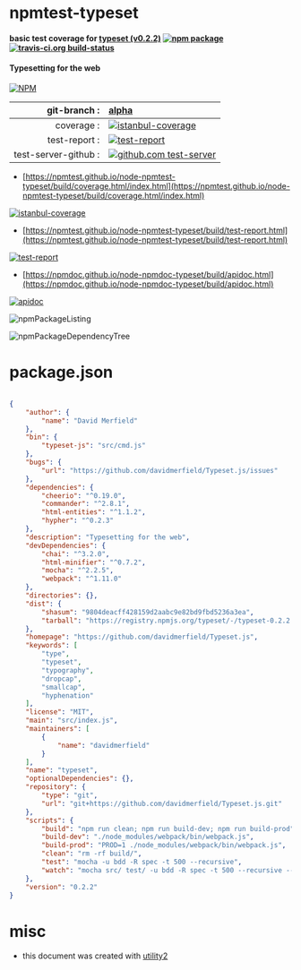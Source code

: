 # npmtest-typeset

#### basic test coverage for  [typeset (v0.2.2)](https://github.com/davidmerfield/Typeset.js)  [![npm package](https://img.shields.io/npm/v/npmtest-typeset.svg?style=flat-square)](https://www.npmjs.org/package/npmtest-typeset) [![travis-ci.org build-status](https://api.travis-ci.org/npmtest/node-npmtest-typeset.svg)](https://travis-ci.org/npmtest/node-npmtest-typeset)

#### Typesetting for the web

[![NPM](https://nodei.co/npm/typeset.png?downloads=true&downloadRank=true&stars=true)](https://www.npmjs.com/package/typeset)

| git-branch : | [alpha](https://github.com/npmtest/node-npmtest-typeset/tree/alpha)|
|--:|:--|
| coverage : | [![istanbul-coverage](https://npmtest.github.io/node-npmtest-typeset/build/coverage.badge.svg)](https://npmtest.github.io/node-npmtest-typeset/build/coverage.html/index.html)|
| test-report : | [![test-report](https://npmtest.github.io/node-npmtest-typeset/build/test-report.badge.svg)](https://npmtest.github.io/node-npmtest-typeset/build/test-report.html)|
| test-server-github : | [![github.com test-server](https://npmtest.github.io/node-npmtest-typeset/GitHub-Mark-32px.png)](https://npmtest.github.io/node-npmtest-typeset/build/app/index.html) | | build-artifacts : | [![build-artifacts](https://npmtest.github.io/node-npmtest-typeset/glyphicons_144_folder_open.png)](https://github.com/npmtest/node-npmtest-typeset/tree/gh-pages/build)|

- [https://npmtest.github.io/node-npmtest-typeset/build/coverage.html/index.html](https://npmtest.github.io/node-npmtest-typeset/build/coverage.html/index.html)

[![istanbul-coverage](https://npmtest.github.io/node-npmtest-typeset/build/screenCapture.buildCi.browser.%252Ftmp%252Fbuild%252Fcoverage.lib.html.png)](https://npmtest.github.io/node-npmtest-typeset/build/coverage.html/index.html)

- [https://npmtest.github.io/node-npmtest-typeset/build/test-report.html](https://npmtest.github.io/node-npmtest-typeset/build/test-report.html)

[![test-report](https://npmtest.github.io/node-npmtest-typeset/build/screenCapture.buildCi.browser.%252Ftmp%252Fbuild%252Ftest-report.html.png)](https://npmtest.github.io/node-npmtest-typeset/build/test-report.html)

- [https://npmdoc.github.io/node-npmdoc-typeset/build/apidoc.html](https://npmdoc.github.io/node-npmdoc-typeset/build/apidoc.html)

[![apidoc](https://npmdoc.github.io/node-npmdoc-typeset/build/screenCapture.buildCi.browser.%252Ftmp%252Fbuild%252Fapidoc.html.png)](https://npmdoc.github.io/node-npmdoc-typeset/build/apidoc.html)

![npmPackageListing](https://npmtest.github.io/node-npmtest-typeset/build/screenCapture.npmPackageListing.svg)

![npmPackageDependencyTree](https://npmtest.github.io/node-npmtest-typeset/build/screenCapture.npmPackageDependencyTree.svg)



# package.json

```json

{
    "author": {
        "name": "David Merfield"
    },
    "bin": {
        "typeset-js": "src/cmd.js"
    },
    "bugs": {
        "url": "https://github.com/davidmerfield/Typeset.js/issues"
    },
    "dependencies": {
        "cheerio": "^0.19.0",
        "commander": "^2.8.1",
        "html-entities": "^1.1.2",
        "hypher": "^0.2.3"
    },
    "description": "Typesetting for the web",
    "devDependencies": {
        "chai": "^3.2.0",
        "html-minifier": "^0.7.2",
        "mocha": "^2.2.5",
        "webpack": "^1.11.0"
    },
    "directories": {},
    "dist": {
        "shasum": "9804deacff428159d2aabc9e82bd9fbd5236a3ea",
        "tarball": "https://registry.npmjs.org/typeset/-/typeset-0.2.2.tgz"
    },
    "homepage": "https://github.com/davidmerfield/Typeset.js",
    "keywords": [
        "type",
        "typeset",
        "typography",
        "dropcap",
        "smallcap",
        "hyphenation"
    ],
    "license": "MIT",
    "main": "src/index.js",
    "maintainers": [
        {
            "name": "davidmerfield"
        }
    ],
    "name": "typeset",
    "optionalDependencies": {},
    "repository": {
        "type": "git",
        "url": "git+https://github.com/davidmerfield/Typeset.js.git"
    },
    "scripts": {
        "build": "npm run clean; npm run build-dev; npm run build-prod",
        "build-dev": "./node_modules/webpack/bin/webpack.js",
        "build-prod": "PROD=1 ./node_modules/webpack/bin/webpack.js",
        "clean": "rm -rf build/",
        "test": "mocha -u bdd -R spec -t 500 --recursive",
        "watch": "mocha src/ test/ -u bdd -R spec -t 500 --recursive --watch"
    },
    "version": "0.2.2"
}
```



# misc
- this document was created with [utility2](https://github.com/kaizhu256/node-utility2)
